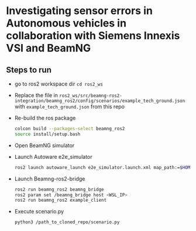 # Investigating sensor errors in Autonomous vehicles in collaboration with Siemens Innexis VSI and BeamNG

## Steps to run

  - go to ros2 workspace dir `cd ros2_ws`
  - Replace the file in `ros2_ws/src/beamng-ros2-integration/beamng_ros2/config/scenarios/example_tech_ground.json` with `example_tech_ground.json` from this repo
  - Re-build the ros package
    ```bash
    colcon build --packages-select beamng_ros2
    source install/setup.bash
    ```

  - Open BeamNG simulator
  - Launch Autoware e2e_simulator
      ```bash
      ros2 launch autoware_launch e2e_simulator.launch.xml map_path:=$HOME/autoware_map/test-map vehicle_model:=sample_vehicle sensor_model:=sample_sensor_kit
      ```

  - Launch Beamng-ros2-bridge
      ```bash
      ros2 run beamng_ros2 beamng_bridge
      ros2 param set /beamng_bridge host <WSL_IP>
      ros2 run beamng_ros2 example_client
      ```

  - Execute scenario.py
      ```bash
      python3 /path_to_cloned_repo/scenario.py
      ```
